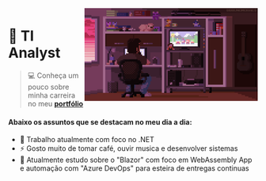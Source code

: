 <img align="right" src="https://raw.githubusercontent.com/luizgustavo77/luizgustavo77/master/assets/img/HomeOffice.gif" width="350"/>

# 🚀 **TI Analyst** 
> 💻 Conheça um pouco sobre minha carreira no meu [**portfólio**](https://luizgustavo77.github.io/luizgustavo77/index.html)
 
#### Abaixo os assuntos que se destacam no meu dia a dia: 
- 🔭 Trabalho atualmente com foco no .NET
- ⚡ Gosto muito de tomar café, ouvir musica e desenvolver sistemas
- 🌱 Atualmente estudo sobre o "Blazor" com foco em WebAssembly App e automação com "Azure DevOps" para esteira de entregas continuas
